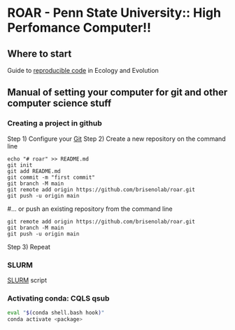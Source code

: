 # ROAR - Penn State University:: High Perfomance Computer!!


## Where to start
Guide to [reproducible code](https://www.britishecologicalsociety.org/wp-content/uploads/2017/12/guide-to-reproducible-code.pdf) in Ecology and Evolution


## Manual of setting your computer for git and other computer science stuff
### Creating a project in github
Step 1) Configure your [Git](https://github.com/brisenolab/roar/blob/main/git)
Step 2) Create a new repository on the command line
```
echo "# roar" >> README.md
git init
git add README.md
git commit -m "first commit"
git branch -M main
git remote add origin https://github.com/brisenolab/roar.git
git push -u origin main
```
#... or push an existing repository from the command line
```
git remote add origin https://github.com/brisenolab/roar.git
git branch -M main
git push -u origin main
```
Step 3) Repeat

### SLURM
[SLURM](https://github.com/brisenolab/roar/blob/main/slurmscript.m) script 

### Activating conda: CQLS qsub
```bash
eval "$(conda shell.bash hook)"
conda activate <package>
```
